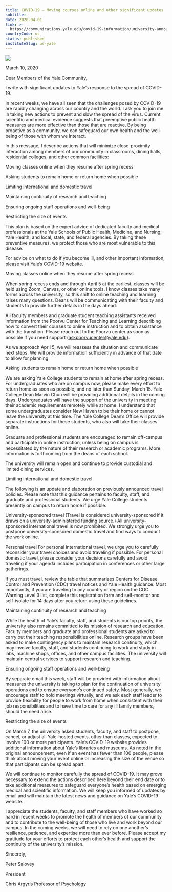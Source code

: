 ```yaml
---
title: COVID-19 – Moving courses online and other significant updates
subtitle: 
date: 2020-04-01
link: >-
  https://communications.yale.edu/covid-19-information/university-announcements-about-covid-19/covid-19-moving-courses-online-and
countryCode: us
status: published
instituteSlug: us-yale
---
```

![](https://covid19.yale.edu/misc/favicon.ico)

March 10, 2020

Dear Members of the Yale Community,

I write with significant updates to Yale’s response to the spread of COVID-19.

In recent weeks, we have all seen that the challenges posed by COVID-19 are rapidly changing across our country and the world. I ask you to join me in taking new actions to prevent and slow the spread of the virus. Current scientific and medical evidence suggests that preemptive public health measures are more effective than those that are reactive. By being proactive as a community, we can safeguard our own health and the well-being of those with whom we interact.

In this message, I describe actions that will minimize close-proximity interaction among members of our community in classrooms, dining halls, residential colleges, and other common facilities:

Moving classes online when they resume after spring recess

Asking students to remain home or return home when possible

Limiting international and domestic travel

Maintaining continuity of research and teaching

Ensuring ongoing staff operations and well-being

Restricting the size of events

This plan is based on the expert advice of dedicated faculty and medical professionals at the Yale Schools of Public Health, Medicine, and Nursing; Yale Health; and local, state, and federal agencies. By taking these preventive measures, we protect those who are most vulnerable to this disease.

For advice on what to do if you become ill, and other important information, please visit Yale’s COVID-19 website.

Moving classes online when they resume after spring recess

When spring recess ends and through April 5 at the earliest, classes will be held using Zoom, Canvas, or other online tools. I know classes take many forms across the university, so this shift to online teaching and learning raises many questions. Deans will be communicating with their faculty and students to provide further details in the days ahead.

All faculty members and graduate student teaching assistants received information from the Poorvu Center for Teaching and Learning describing how to convert their courses to online instruction and to obtain assistance with the transition. Please reach out to the Poorvu center as soon as possible if you need support (askpoorvucenter@yale.edu).

As we approach April 5, we will reassess the situation and communicate next steps. We will provide information sufficiently in advance of that date to allow for planning.

Asking students to remain home or return home when possible

We are asking Yale College students to remain at home after spring recess. For undergraduates who are on campus now, please make every effort to return home as soon as possible, and no later than Sunday, March 15. Yale College Dean Marvin Chun will be providing additional details in the coming days. Undergraduates will have the support of the university in meeting their academic requirements remotely while at home. I understand that some undergraduates consider New Haven to be their home or cannot leave the university at this time. The Yale College Dean’s Office will provide separate instructions for these students, who also will take their classes online.

Graduate and professional students are encouraged to remain off-campus and participate in online instruction, unless being on campus is necessitated by the nature of their research or academic programs. More information is forthcoming from the deans of each school.

The university will remain open and continue to provide custodial and limited dining services.

Limiting international and domestic travel

The following is an update and elaboration on previously announced travel policies. Please note that this guidance pertains to faculty, staff, and graduate and professional students. We urge Yale College students presently on campus to return home if possible.

University-sponsored travel (Travel is considered university-sponsored if it draws on a university-administered funding source.) All university-sponsored international travel is now prohibited. We strongly urge you to postpone university-sponsored domestic travel and find ways to conduct the work online.

Personal travel For personal international travel, we urge you to carefully reconsider your travel choices and avoid traveling if possible. For personal domestic travel, please consider your decisions carefully and avoid traveling if your agenda includes participation in conferences or other large gatherings.



If you must travel, review the table that summarizes Centers for Disease Control and Prevention (CDC) travel notices and Yale Health guidance. Most importantly, if you are traveling to any country or region on the CDC Warning Level 3 list, complete this registration form and self-monitor and self-isolate for 14 days after you return using these guidelines.

Maintaining continuity of research and teaching

While the health of Yale’s faculty, staff, and students is our top priority, the university also remains committed to its mission of research and education. Faculty members and graduate and professional students are asked to carry out their teaching responsibilities online. Research groups have been asked to make contingency plans to maintain research continuity, which may involve faculty, staff, and students continuing to work and study in labs, machine shops, offices, and other campus facilities. The university will maintain central services to support research and teaching.

Ensuring ongoing staff operations and well-being

By separate email this week, staff will be provided with information about measures the university is taking to plan for the continuation of university operations and to ensure everyone’s continued safety. Most generally, we encourage staff to hold meetings virtually, and we ask each staff leader to provide flexibility for people to work from home when consistent with their job responsibilities and to have time to care for any ill family members, should the need arise.

Restricting the size of events

On March 7, the university asked students, faculty, and staff to postpone, cancel, or adjust all Yale-hosted events, other than classes, expected to involve 100 or more participants. Yale’s COVID-19 website provides additional information about Yale’s libraries and museums. As noted in the original announcement, even if an event has fewer than 100 people, please think about moving your event online or increasing the size of the venue so that participants can be spread apart.

We will continue to monitor carefully the spread of COVID-19. It may prove necessary to extend the actions described here beyond their end date or to take additional measures to safeguard everyone’s health based on emerging medical and scientific information. We will keep you informed of updates by email and will maintain the latest news and guidance on Yale’s COVID-19 website.

I appreciate the students, faculty, and staff members who have worked so hard in recent weeks to promote the health of members of our community and to contribute to the well-being of those who live and work beyond our campus. In the coming weeks, we will need to rely on one another’s resilience, patience, and expertise more than ever before. Please accept my gratitude for your efforts to protect each other’s health and support the continuity of the university’s mission.

Sincerely,

Peter Salovey

President

Chris Argyris Professor of Psychology